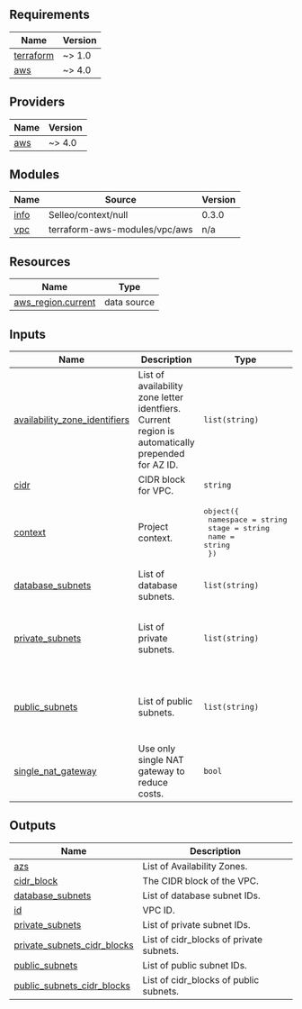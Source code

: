 ## Requirements

| Name | Version |
|------|---------|
| <a name="requirement_terraform"></a> [terraform](#requirement\_terraform) | ~> 1.0 |
| <a name="requirement_aws"></a> [aws](#requirement\_aws) | ~> 4.0 |

## Providers

| Name | Version |
|------|---------|
| <a name="provider_aws"></a> [aws](#provider\_aws) | ~> 4.0 |

## Modules

| Name | Source | Version |
|------|--------|---------|
| <a name="module_info"></a> [info](#module\_info) | Selleo/context/null | 0.3.0 |
| <a name="module_vpc"></a> [vpc](#module\_vpc) | terraform-aws-modules/vpc/aws | n/a |

## Resources

| Name | Type |
|------|------|
| [aws_region.current](https://registry.terraform.io/providers/hashicorp/aws/latest/docs/data-sources/region) | data source |

## Inputs

| Name | Description | Type | Default | Required |
|------|-------------|------|---------|:--------:|
| <a name="input_availability_zone_identifiers"></a> [availability\_zone\_identifiers](#input\_availability\_zone\_identifiers) | List of availability zone letter identfiers.<br>Current region is automatically prepended for AZ ID. | `list(string)` | <pre>[<br>  "a",<br>  "b",<br>  "c"<br>]</pre> | no |
| <a name="input_cidr"></a> [cidr](#input\_cidr) | CIDR block for VPC. | `string` | `"10.0.0.0/16"` | no |
| <a name="input_context"></a> [context](#input\_context) | Project context. | <pre>object({<br>    namespace = string<br>    stage     = string<br>    name      = string<br>  })</pre> | n/a | yes |
| <a name="input_database_subnets"></a> [database\_subnets](#input\_database\_subnets) | List of database subnets. | `list(string)` | `[]` | no |
| <a name="input_private_subnets"></a> [private\_subnets](#input\_private\_subnets) | List of private subnets. | `list(string)` | <pre>[<br>  "10.0.1.0/24",<br>  "10.0.2.0/24",<br>  "10.0.3.0/24"<br>]</pre> | no |
| <a name="input_public_subnets"></a> [public\_subnets](#input\_public\_subnets) | List of public subnets. | `list(string)` | <pre>[<br>  "10.0.101.0/24",<br>  "10.0.102.0/24",<br>  "10.0.103.0/24"<br>]</pre> | no |
| <a name="input_single_nat_gateway"></a> [single\_nat\_gateway](#input\_single\_nat\_gateway) | Use only single NAT gateway to reduce costs. | `bool` | `true` | no |

## Outputs

| Name | Description |
|------|-------------|
| <a name="output_azs"></a> [azs](#output\_azs) | List of Availability Zones. |
| <a name="output_cidr_block"></a> [cidr\_block](#output\_cidr\_block) | The CIDR block of the VPC. |
| <a name="output_database_subnets"></a> [database\_subnets](#output\_database\_subnets) | List of database subnet IDs. |
| <a name="output_id"></a> [id](#output\_id) | VPC ID. |
| <a name="output_private_subnets"></a> [private\_subnets](#output\_private\_subnets) | List of private subnet IDs. |
| <a name="output_private_subnets_cidr_blocks"></a> [private\_subnets\_cidr\_blocks](#output\_private\_subnets\_cidr\_blocks) | List of cidr\_blocks of private subnets. |
| <a name="output_public_subnets"></a> [public\_subnets](#output\_public\_subnets) | List of public subnet IDs. |
| <a name="output_public_subnets_cidr_blocks"></a> [public\_subnets\_cidr\_blocks](#output\_public\_subnets\_cidr\_blocks) | List of cidr\_blocks of public subnets. |

